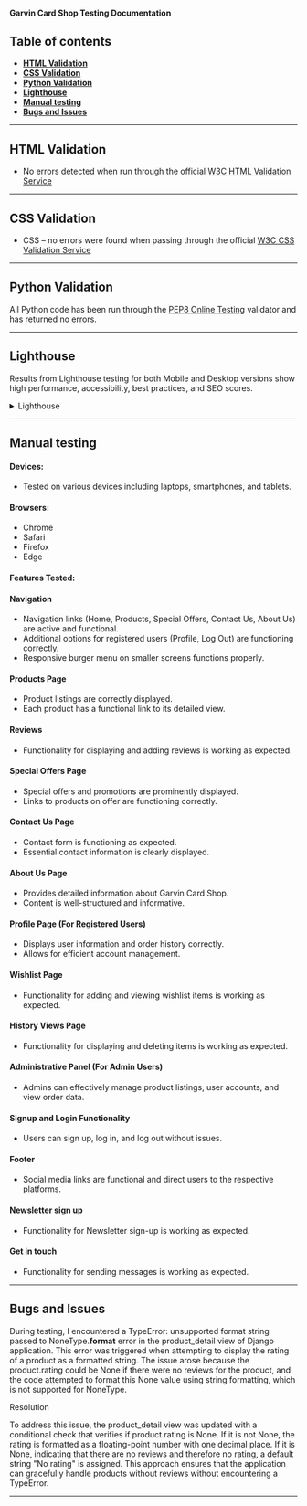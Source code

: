 #### **Garvin Card Shop Testing Documentation**

## **Table of contents**
 - [**HTML Validation**](#html-validation)
 - [**CSS Validation**](#css-validation)
 - [**Python Validation**](#python-validation)
 - [**Lighthouse**](#lighthouse)
 - [**Manual testing**](#manual-testing)
 - [**Bugs and Issues**](#bugs-and-issues)

<hr>

## **HTML Validation**

* No errors detected when run through the official [W3C HTML Validation Service](https://validator.w3.org/nu/?doc=https%3A%2F%2Fgarvin-df2eed558b96.herokuapp.com%2F)

<hr>

## **CSS Validation**

* CSS – no errors were found when passing through the official [W3C CSS Validation Service](https://jigsaw.w3.org/css-validator/validator?uri=https%3A%2F%2Fgarvin-df2eed558b96.herokuapp.com%2F&profile=css3svg&usermedium=all&warning=0&vextwarning=&lang=en#errors)

<hr>

## **Python Validation**

All Python code has been run through the [PEP8 Online Testing](https://pep8online.com/) validator and has returned no errors.

<hr>

## **Lighthouse**
Results from Lighthouse testing for both Mobile and Desktop versions show high performance, accessibility, best practices, and SEO scores.

<details>

<summary> Lighthouse </summary>

![Lighthouse](/media/lighthous-desktop.png)

</details>

<hr>

## **Manual testing** 

#### **Devices:**
- Tested on various devices including laptops, smartphones, and tablets.

#### **Browsers:**
- Chrome
- Safari
- Firefox
- Edge

#### **Features Tested:**

#### **Navigation**

- Navigation links (Home, Products, Special Offers, Contact Us, About Us) are active and functional.
- Additional options for registered users (Profile, Log Out) are functioning correctly.
- Responsive burger menu on smaller screens functions properly.

#### **Products Page**

- Product listings are correctly displayed.
- Each product has a functional link to its detailed view.

#### **Reviews**

- Functionality for displaying and adding reviews is working as expected.

#### **Special Offers Page**

- Special offers and promotions are prominently displayed.
- Links to products on offer are functioning correctly.

#### **Contact Us Page**

- Contact form is functioning as expected.
- Essential contact information is clearly displayed.

#### **About Us Page**

- Provides detailed information about Garvin Card Shop.
- Content is well-structured and informative.

#### **Profile Page (For Registered Users)**

- Displays user information and order history correctly.
- Allows for efficient account management.

#### **Wishlist Page**

- Functionality for adding and viewing wishlist items is working as expected.

#### **History Views Page**

- Functionality for displaying and deleting items is working as expected.

#### **Administrative Panel (For Admin Users)**

- Admins can effectively manage product listings, user accounts, and view order data.

#### **Signup and Login Functionality**

- Users can sign up, log in, and log out without issues.

#### **Footer**

- Social media links are functional and direct users to the respective platforms.

#### **Newsletter sign up**

- Functionality for Newsletter sign-up is working as expected.

#### **Get in touch**

- Functionality for sending messages is working as expected.

<hr>

## **Bugs and Issues**

During testing, I encountered a TypeError: unsupported format string passed to NoneType.__format__ error in the product_detail view of Django application. This error was triggered when attempting to display the rating of a product as a formatted string. The issue arose because the product.rating could be None if there were no reviews for the product, and the code attempted to format this None value using string formatting, which is not supported for NoneType.

Resolution

To address this issue, the product_detail view was updated with a conditional check that verifies if product.rating is None. If it is not None, the rating is formatted as a floating-point number with one decimal place. If it is None, indicating that there are no reviews and therefore no rating, a default string "No rating" is assigned. This approach ensures that the application can gracefully handle products without reviews without encountering a TypeError.

<hr>
